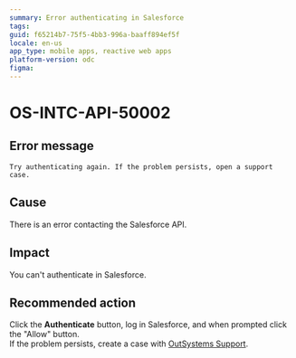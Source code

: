 ```yaml
---
summary: Error authenticating in Salesforce
tags:
guid: f65214b7-75f5-4bb3-996a-baaff894ef5f
locale: en-us
app_type: mobile apps, reactive web apps
platform-version: odc
figma:
---
```


# OS-INTC-API-50002

## Error message

`Try authenticating again. If the problem persists, open a support case.`

## Cause

There is an error contacting the Salesforce API.

## Impact

You can't authenticate in Salesforce.

## Recommended action

Click the **Authenticate** button, log in Salesforce, and when prompted click the "Allow" button.<br/>
If the problem persists, create a case with [OutSystems Support](https://www.outsystems.com/support/portal/open-support-case?ErrorCode=OS-INTC-API-50002).

